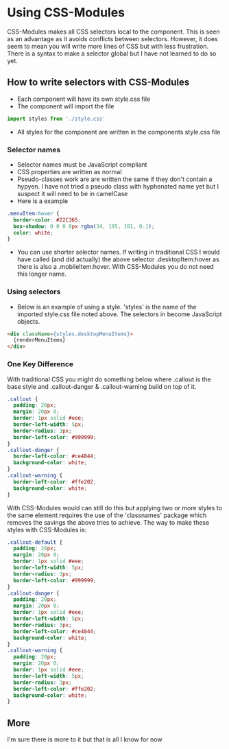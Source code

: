 # Using CSS-Modules

CSS-Modules makes all CSS selectors local to the component. This is seen as an advantage as it avoids conflicts between selectors. However, it does seem to mean you will write more lines of CSS but with less frustration. There is a syntax to make a selector global but I have not learned to do so yet.

## How to write selectors with CSS-Modules
- Each component will have its own style.css file
- The component will import the file
````javascript
import styles from './style.css'
````
- All styles for the component are written in the components style.css file

### Selector names
- Selector names must be JavaScript compliant
- CSS properties are written as normal
- Pseudo-classes work are are written the same if they don't contain a hypyen. I have not tried a pseudo class with hyphenated name yet but I suspect it will need to be in camelCase
- Here is a example
````css
.menuItem:hover {
  border-color: #22C365;
  box-shadow: 0 0 0 8px rgba(34, 195, 101, 0.1);
  color: white;
}
````
- You can use shorter selector names. If writing in traditional CSS I would have called (and did actually) the above selector .desktopItem:hover as there is also a .mobileItem:hover. With CSS-Modules you do not need this longer name.

### Using selectors
- Below is an example of using a style. 'styles' is the name of the imported style.css file noted above. The selectors in become JavaScript objects.
````html
<div className={styles.desktopMenuItems}>
  {renderMenuItems}
</div>
````

### One Key Difference
With traditional CSS you might do something below where .callout is the base style and .callout-danger & .callout-warning build on top of it.
````css
.callout {
  padding: 20px;
  margin: 20px 0;
  border: 1px solid #eee;
  border-left-width: 5px;
  border-radius: 3px;
  border-left-color: #999999;
}
.callout-danger {
  border-left-color: #ce4844;
  background-color: white;
}
.callout-warning {
  border-left-color: #ffe202;
  background-color: white;
}
````
With CSS-Modules would can still do this but applying two or more styles to the same element requires the use of the 'classnames' package which removes the savings the above tries to achieve. The way to make these styles with CSS-Modules is:
````css
.callout-default {
  padding: 20px;
  margin: 20px 0;
  border: 1px solid #eee;
  border-left-width: 5px;
  border-radius: 3px;
  border-left-color: #999999;
}
.callout-danger {
  padding: 20px;
  margin: 20px 0;
  border: 1px solid #eee;
  border-left-width: 5px;
  border-radius: 3px;
  border-left-color: #ce4844;
  background-color: white;
}
.callout-warning {
  padding: 20px;
  margin: 20px 0;
  border: 1px solid #eee;
  border-left-width: 5px;
  border-radius: 3px;
  border-left-color: #ffe202;
  background-color: white;
}
````
## More
I'm sure there is more to it but that is all I know for now
